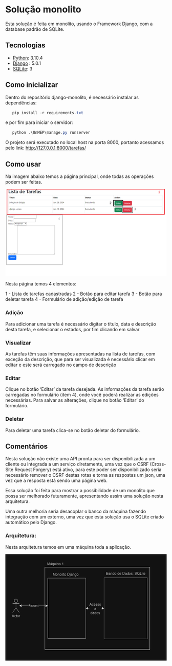# Solução monolito
Esta solução é feita em monolito, usando o Framework Django, com a database padrão de SQLite. 

## Tecnologias
 - [Python](https://www.python.org/downloads/): 3.10.4 
 - [Django](https://www.djangoproject.com/) : 5.0.1
 - [SQLite](https://www.sqlite.org/index.html): 3 

## Como inicializar
Dentro do repositório django-monolito, é necessário instalar as dependências:

```powershell
   pip install -r requirements.txt 
```
e por fim para iniciar o servidor:
```powershell
   python .\UnMEP\manage.py runserver 
```
O projeto será executado no local host na porta 8000, portanto acessamos pelo link:
http://127.0.0.1:8000/tarefas/

## Como usar
Na imagem abaixo temos a página principal, onde todas as operações podem ser feitas.

![Alt Text](img/pagina_inicial.png)

Nesta página temos 4 elementos:

1 - Lista de tarefas cadastradas
2 - Botão para editar tarefa
3 - Botão para deletar tarefa
4 - Formulário de adição/edição de tarefa


### Adição

Para adicionar uma tarefa é necessário digitar o título, data e descrição desta tarefa, e selecionar o estados, por fim clicando em salvar

### Visualizar

As tarefas têm suas informações apresentadas na lista de tarefas, com exceção da descrição, que para ser visualizada é necessário clicar em editar e este será carregado no campo de descrição

### Editar

Clique no botão ‘Editar’ da tarefa desejada. As informações da tarefa serão carregadas no formulário (item 4), onde você poderá realizar as edições necessárias. Para salvar as alterações, clique no botão ‘Editar’ do formulário.

### Deletar

Para deletar uma tarefa clica-se no botão deletar do formulário.


## Comentários
Nesta solução não existe uma API pronta para ser disponibilizada a um cliente ou integrada a um serviço diretamente, uma vez que o CSRF (Cross-Site Request Forgery) está ativo, para este poder ser disponibilizado seria necessário remover o CSRF destas rotas e torna as respostas um json, uma vez que a resposta está sendo uma página web.

Essa solução foi feita para mostrar a possibilidade de um monolito que possa ser melhorado futuramente, apresentando assim uma solução nesta arquitetura.

Uma outra melhoria seria desacoplar o banco da máquina fazendo integração com um externo, uma vez que esta solução usa o SQLite criado automático pelo Django.

### Arquitetura:
Nesta arquitetura temos em uma máquina toda a aplicação.

![Alt Text](img/arquitetura.png)
